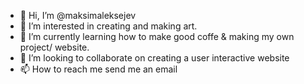 - 👋 Hi, I’m @maksimaleksejev
- 👀 I’m interested in creating and making art.
- 🌱 I’m currently learning how to make good coffe & making my own project/ website.
- 💞️ I’m looking to collaborate on creating a user interactive website
- 📫 How to reach me send me an email 
  

<!---
maksimaleksejev/maksimaleksejev is a ✨ special ✨ repository because its `README.md` (this file) appears on your GitHub profile.
You can click the Preview link to take a look at your changes.
--->
